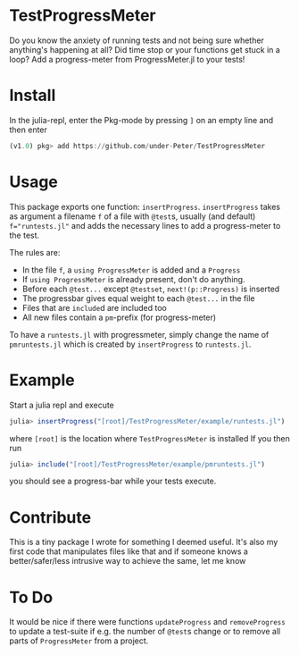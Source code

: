 # TestProgressMeter

Do you know the anxiety of running tests and not being sure whether anything's happening at all?
Did time stop or your functions get stuck in a loop?
Add a progress-meter from ProgressMeter.jl to your tests!


# Install
In the julia-repl, enter the Pkg-mode by pressing `]` on an empty line and then enter
```julia
(v1.0) pkg> add https://github.com/under-Peter/TestProgressMeter
```

# Usage
This package exports one function: `insertProgress`.
`insertProgress` takes as argument a filename `f` of a file with `@test`s,
usually (and default) `f="runtests.jl"` and adds the necessary lines to add a progress-meter to the test.

The rules are:
- In the file `f`, a `using ProgressMeter` is added and a `Progress`
- If `using ProgressMeter` is already present, don't do anything.
- Before each `@test...` except `@testset`, `next!(p::Progress)` is inserted
- The progressbar gives equal weight to each `@test...` in the file
- Files that are `include`d are included too
- All new files contain a `pm`-prefix (for progress-meter)

To have a `runtests.jl` with progressmeter,
 simply change the name of `pmruntests.jl` which is created by `insertProgress`
to `runtests.jl`.

# Example
Start a julia repl and execute
```julia
julia> insertProgress("[root]/TestProgressMeter/example/runtests.jl")
```
where `[root]` is the location where `TestProgressMeter` is installed
If you then run
```julia
julia> include("[root]/TestProgressMeter/example/pmruntests.jl")
```
you should see a progress-bar while your tests execute.

# Contribute

This is a tiny package I wrote for something I deemed useful. It's also my first code that manipulates files like that and if someone knows a better/safer/less intrusive way to achieve the same, let me know

# To Do
It would be nice if there were functions `updateProgress` and `removeProgress` to update a test-suite if e.g. the number of `@test`s change or to remove all parts of `ProgressMeter` from a project.
